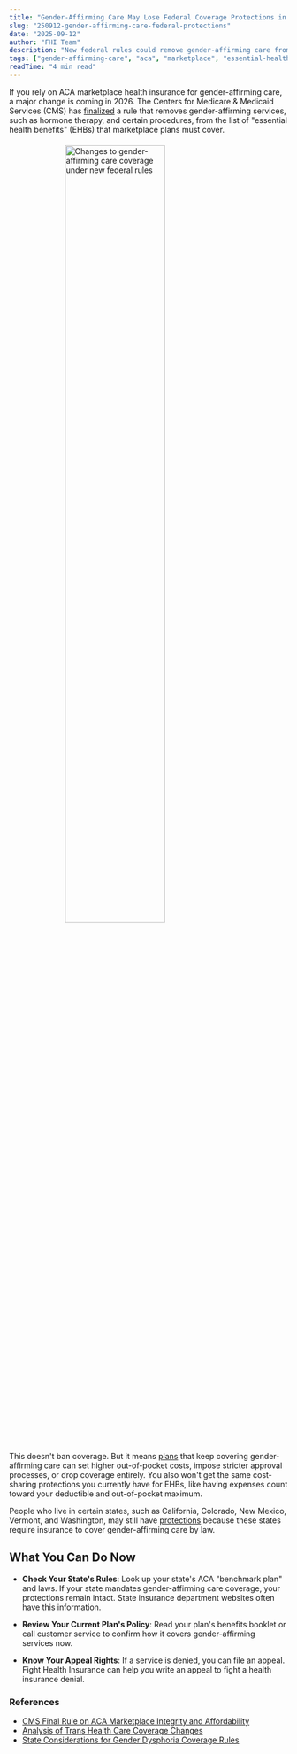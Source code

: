 ```yaml
---
title: "Gender-Affirming Care May Lose Federal Coverage Protections in 2026"
slug: "250912-gender-affirming-care-federal-protections"
date: "2025-09-12"
author: "FHI Team"
description: "New federal rules could remove gender-affirming care from 'essential health benefits' in ACA marketplace plans, raising costs and complicating access."
tags: ["gender-affirming-care", "aca", "marketplace", "essential-health-benefits", "cms", "insurance-coverage", "transgender-healthcare"]
readTime: "4 min read"
---
```


If you rely on ACA marketplace health insurance for gender-affirming care, a major change is coming in 2026. The Centers for Medicare & Medicaid Services (CMS) has [finalized](https://www.federalregister.gov/documents/2025/06/25/2025-11606/patient-protection-and-affordable-care-act-marketplace-integrity-and-affordability) a rule that removes gender-affirming services, such as hormone therapy, and certain procedures, from the list of "essential health benefits" (EHBs) that marketplace plans must cover. 

<img src="/static/images/gender-affirming-care-coverage-changes.png" alt="Changes to gender-affirming care coverage under new federal rules" style="width: 60%; height: auto; display: block; margin: 20px auto;">

This doesn't ban coverage. But it means [plans](https://www.them.us/story/trump-trans-health-care-benefits-costs) that keep covering gender-affirming care can set higher out-of-pocket costs, impose stricter approval processes, or drop coverage entirely. You also won't get the same cost-sharing protections you currently have for EHBs, like having expenses count toward your deductible and out-of-pocket maximum. 

People who live in certain states, such as California, Colorado, New Mexico, Vermont, and Washington, may still have [protections](https://shvs.org/new-federal-rules-affecting-coverage-of-treatment-for-gender-dysphoria-considerations-for-states/) because these states require insurance to cover gender-affirming care by law.

## What You Can Do Now

- **Check Your State's Rules**: Look up your state's ACA "benchmark plan" and laws. If your state mandates gender-affirming care coverage, your protections remain intact. State insurance department websites often have this information.

- **Review Your Current Plan's Policy**: Read your plan's benefits booklet or call customer service to confirm how it covers gender-affirming services now. 

- **Know Your Appeal Rights**: If a service is denied, you can file an appeal. Fight Health Insurance can help you write an appeal to fight a health insurance denial.

### References
- [CMS Final Rule on ACA Marketplace Integrity and Affordability](https://www.federalregister.gov/documents/2025/06/25/2025-11606/patient-protection-and-affordable-care-act-marketplace-integrity-and-affordability)
- [Analysis of Trans Health Care Coverage Changes](https://www.them.us/story/trump-trans-health-care-benefits-costs)
- [State Considerations for Gender Dysphoria Coverage Rules](https://shvs.org/new-federal-rules-affecting-coverage-of-treatment-for-gender-dysphoria-considerations-for-states/)